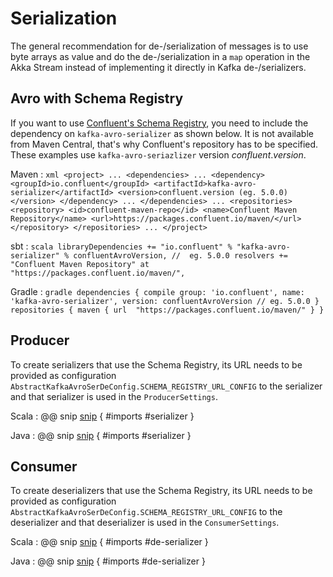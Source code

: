 # Serialization

The general recommendation for de-/serialization of messages is to use byte arrays as value and do the de-/serialization in a `map` operation in the Akka Stream instead of implementing it directly in Kafka de-/serializers.


## Avro with Schema Registry

If you want to use [Confluent's Schema Registry](https://docs.confluent.io/current/schema-registry/docs/index.html), you need to include the dependency on `kafka-avro-serializer` as shown below. It is not available from Maven Central, that's why Confluent's repository has to be specified. These examples use `kafka-avro-seriazlizer` version $confluent.version$.

Maven
:   ```xml
    <project>
    ...
      <dependencies>
        ...
        <dependency>
          <groupId>io.confluent</groupId>
          <artifactId>kafka-avro-serializer</artifactId>
          <version>confluent.version (eg. 5.0.0)</version>
        </dependency>
        ...
      </dependencies>
      ...
      <repositories>
        <repository>
          <id>confluent-maven-repo</id>
          <name>Confluent Maven Repository</name>
          <url>https://packages.confluent.io/maven/</url>
        </repository>
      </repositories>
    ...
    </project>
    ```

sbt
:   ```scala
    libraryDependencies += "io.confluent" % "kafka-avro-serializer" % confluentAvroVersion, //  eg. 5.0.0
    resolvers += "Confluent Maven Repository" at "https://packages.confluent.io/maven/",
    ```

Gradle
:   ```gradle
    dependencies {
      compile group: 'io.confluent', name: 'kafka-avro-serializer', version: confluentAvroVersion // eg. 5.0.0
    }
    repositories {
      maven {
        url  "https://packages.confluent.io/maven/"
      }
    }
    ```


## Producer

To create serializers that use the Schema Registry, its URL needs to be provided as configuration `AbstractKafkaAvroSerDeConfig.SCHEMA_REGISTRY_URL_CONFIG` to the serializer and that serializer is used in the `ProducerSettings`.

Scala
: @@ snip [snip](/tests/src/test/scala/docs/scaladsl/SerializationSpec.scala) { #imports #serializer }

Java
: @@ snip [snip](/tests/src/test/java/docs/javadsl/SerializationTest.java) { #imports #serializer }



## Consumer

To create deserializers that use the Schema Registry, its URL needs to be provided as configuration  `AbstractKafkaAvroSerDeConfig.SCHEMA_REGISTRY_URL_CONFIG` to the deserializer and that deserializer is used in the `ConsumerSettings`.

Scala
: @@ snip [snip](/tests/src/test/scala/docs/scaladsl/SerializationSpec.scala) { #imports #de-serializer }

Java
: @@ snip [snip](/tests/src/test/java/docs/javadsl/SerializationTest.java) { #imports #de-serializer }

